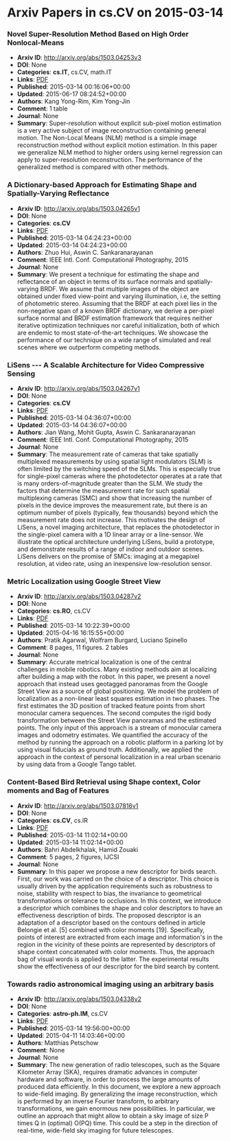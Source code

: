 # Arxiv Papers in cs.CV on 2015-03-14
### Novel Super-Resolution Method Based on High Order Nonlocal-Means
- **Arxiv ID**: http://arxiv.org/abs/1503.04253v3
- **DOI**: None
- **Categories**: **cs.IT**, cs.CV, math.IT
- **Links**: [PDF](http://arxiv.org/pdf/1503.04253v3)
- **Published**: 2015-03-14 00:16:06+00:00
- **Updated**: 2015-06-17 08:24:52+00:00
- **Authors**: Kang Yong-Rim, Kim Yong-Jin
- **Comment**: 1 table
- **Journal**: None
- **Summary**: Super-resolution without explicit sub-pixel motion estimation is a very active subject of image reconstruction containing general motion. The Non-Local Means (NLM) method is a simple image reconstruction method without explicit motion estimation. In this paper we generalize NLM method to higher orders using kernel regression can apply to super-resolution reconstruction. The performance of the generalized method is compared with other methods.



### A Dictionary-based Approach for Estimating Shape and Spatially-Varying Reflectance
- **Arxiv ID**: http://arxiv.org/abs/1503.04265v1
- **DOI**: None
- **Categories**: **cs.CV**
- **Links**: [PDF](http://arxiv.org/pdf/1503.04265v1)
- **Published**: 2015-03-14 04:24:23+00:00
- **Updated**: 2015-03-14 04:24:23+00:00
- **Authors**: Zhuo Hui, Aswin C. Sankaranarayanan
- **Comment**: IEEE Intl. Conf. Computational Photography, 2015
- **Journal**: None
- **Summary**: We present a technique for estimating the shape and reflectance of an object in terms of its surface normals and spatially-varying BRDF. We assume that multiple images of the object are obtained under fixed view-point and varying illumination, i.e, the setting of photometric stereo. Assuming that the BRDF at each pixel lies in the non-negative span of a known BRDF dictionary, we derive a per-pixel surface normal and BRDF estimation framework that requires neither iterative optimization techniques nor careful initialization, both of which are endemic to most state-of-the-art techniques. We showcase the performance of our technique on a wide range of simulated and real scenes where we outperform competing methods.



### LiSens --- A Scalable Architecture for Video Compressive Sensing
- **Arxiv ID**: http://arxiv.org/abs/1503.04267v1
- **DOI**: None
- **Categories**: **cs.CV**
- **Links**: [PDF](http://arxiv.org/pdf/1503.04267v1)
- **Published**: 2015-03-14 04:36:07+00:00
- **Updated**: 2015-03-14 04:36:07+00:00
- **Authors**: Jian Wang, Mohit Gupta, Aswin C. Sankaranarayanan
- **Comment**: IEEE Intl. Conf. Computational Photography, 2015
- **Journal**: None
- **Summary**: The measurement rate of cameras that take spatially multiplexed measurements by using spatial light modulators (SLM) is often limited by the switching speed of the SLMs. This is especially true for single-pixel cameras where the photodetector operates at a rate that is many orders-of-magnitude greater than the SLM. We study the factors that determine the measurement rate for such spatial multiplexing cameras (SMC) and show that increasing the number of pixels in the device improves the measurement rate, but there is an optimum number of pixels (typically, few thousands) beyond which the measurement rate does not increase. This motivates the design of LiSens, a novel imaging architecture, that replaces the photodetector in the single-pixel camera with a 1D linear array or a line-sensor. We illustrate the optical architecture underlying LiSens, build a prototype, and demonstrate results of a range of indoor and outdoor scenes. LiSens delivers on the promise of SMCs: imaging at a megapixel resolution, at video rate, using an inexpensive low-resolution sensor.



### Metric Localization using Google Street View
- **Arxiv ID**: http://arxiv.org/abs/1503.04287v2
- **DOI**: None
- **Categories**: **cs.RO**, cs.CV
- **Links**: [PDF](http://arxiv.org/pdf/1503.04287v2)
- **Published**: 2015-03-14 10:22:39+00:00
- **Updated**: 2015-04-16 16:15:55+00:00
- **Authors**: Pratik Agarwal, Wolfram Burgard, Luciano Spinello
- **Comment**: 8 pages, 11 figures. 2 tables
- **Journal**: None
- **Summary**: Accurate metrical localization is one of the central challenges in mobile robotics. Many existing methods aim at localizing after building a map with the robot. In this paper, we present a novel approach that instead uses geotagged panoramas from the Google Street View as a source of global positioning. We model the problem of localization as a non-linear least squares estimation in two phases. The first estimates the 3D position of tracked feature points from short monocular camera sequences. The second computes the rigid body transformation between the Street View panoramas and the estimated points. The only input of this approach is a stream of monocular camera images and odometry estimates. We quantified the accuracy of the method by running the approach on a robotic platform in a parking lot by using visual fiducials as ground truth. Additionally, we applied the approach in the context of personal localization in a real urban scenario by using data from a Google Tango tablet.



### Content-Based Bird Retrieval using Shape context, Color moments and Bag of Features
- **Arxiv ID**: http://arxiv.org/abs/1503.07816v1
- **DOI**: None
- **Categories**: **cs.CV**, cs.IR
- **Links**: [PDF](http://arxiv.org/pdf/1503.07816v1)
- **Published**: 2015-03-14 11:02:14+00:00
- **Updated**: 2015-03-14 11:02:14+00:00
- **Authors**: Bahri Abdelkhalak, Hamid Zouaki
- **Comment**: 5 pages, 2 figures, IJCSI
- **Journal**: None
- **Summary**: In this paper we propose a new descriptor for birds search. First, our work was carried on the choice of a descriptor. This choice is usually driven by the application requirements such as robustness to noise, stability with respect to bias, the invariance to geometrical transformations or tolerance to occlusions. In this context, we introduce a descriptor which combines the shape and color descriptors to have an effectiveness description of birds. The proposed descriptor is an adaptation of a descriptor based on the contours defined in article Belongie et al. [5] combined with color moments [19]. Specifically, points of interest are extracted from each image and information's in the region in the vicinity of these points are represented by descriptors of shape context concatenated with color moments. Thus, the approach bag of visual words is applied to the latter. The experimental results show the effectiveness of our descriptor for the bird search by content.



### Towards radio astronomical imaging using an arbitrary basis
- **Arxiv ID**: http://arxiv.org/abs/1503.04338v2
- **DOI**: None
- **Categories**: **astro-ph.IM**, cs.CV
- **Links**: [PDF](http://arxiv.org/pdf/1503.04338v2)
- **Published**: 2015-03-14 19:56:00+00:00
- **Updated**: 2015-04-11 14:03:46+00:00
- **Authors**: Matthias Petschow
- **Comment**: None
- **Journal**: None
- **Summary**: The new generation of radio telescopes, such as the Square Kilometer Array (SKA), requires dramatic advances in computer hardware and software, in order to process the large amounts of produced data efficiently. In this document, we explore a new approach to wide-field imaging. By generalizing the image reconstruction, which is performed by an inverse Fourier transform, to arbitrary transformations, we gain enormous new possibilities. In particular, we outline an approach that might allow to obtain a sky image of size P times Q in (optimal) O(PQ) time. This could be a step in the direction of real-time, wide-field sky imaging for future telescopes.



